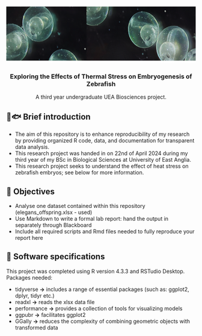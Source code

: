 <!-- PROJECT LOGO -->
<br />
<div align="center">
  <a href="https://github.com/denisabatrinu/research-project">
    <img src="images/fish.png" alt="Logo" width="584" height="150">
  </a>

  <h3 align="center">Exploring the Effects of Thermal Stress on Embryogenesis of Zebrafish</h3>

  <p align="center">
    A third year undergraduate UEA Biosciences project.
    <br />
  </p>
</div>

## 🔬🐟 Brief introduction
- The aim of this repository is to enhance reproducibility of my research by providing organized R code, data, and documentation for transparent data analysis.
- This research project was handed in on 22nd of April 2024 during my third year of my BSc in Biological Sciences at University of East Anglia.
- This research project seeks to understand the effect of heat stress on zebrafish embryos; see below for more information.


## 🎯 Objectives
-  Analyse one dataset contained within this repository (elegans_offspring.xlsx - used)
-  Use Markdown to write a formal lab report: hand the output in separately through Blackboard
-  Include all required scripts and Rmd files needed to fully reproduce your report here


## :round_pushpin:  Software specifications
This project was completed using R version 4.3.3 and RSTudio Desktop. Packages needed:
-  tidyverse **→** includes a range of essential packages (such as: ggplot2, dplyr, tidyr etc.)
-  readxl **→** reads the xlsx data file
-  performance **→** provides a collection of tools for visualizing models
-  ggpubr **→** facilitates ggplot2
-  GGally **→** reduces the complexity of combining geometric objects with transformed data
